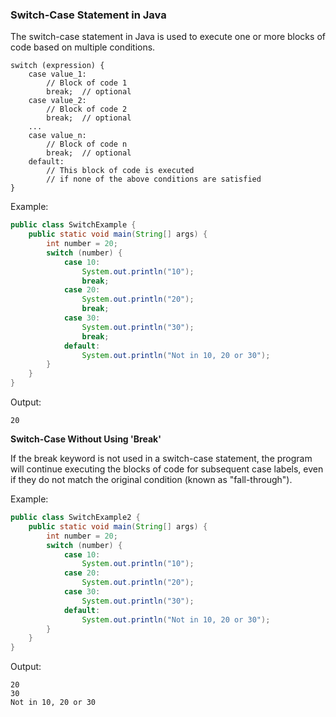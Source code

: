 ### Switch-Case Statement in Java
The switch-case statement in Java is used to execute one or more blocks of code based on multiple conditions.
```
switch (expression) {    
    case value_1:
        // Block of code 1
        break;  // optional
    case value_2:    
        // Block of code 2
        break;  // optional
    ...
    case value_n:    
        // Block of code n
        break;  // optional    
    default:     
        // This block of code is executed
        // if none of the above conditions are satisfied
}
```
Example:
```java
public class SwitchExample {
    public static void main(String[] args) {
        int number = 20;
        switch (number) {
            case 10:
                System.out.println("10");
                break;
            case 20:
                System.out.println("20");
                break;
            case 30:
                System.out.println("30");
                break;
            default:
                System.out.println("Not in 10, 20 or 30");
        }
    }
}
```
Output:
```
20
```
**Switch-Case Without Using 'Break'**

If the break keyword is not used in a switch-case statement, the program will continue executing the blocks of code for subsequent case labels, even if they do not match the original condition (known as "fall-through").

Example:
```java
public class SwitchExample2 {
    public static void main(String[] args) {
        int number = 20;
        switch (number) {
            case 10:
                System.out.println("10");
            case 20:
                System.out.println("20");
            case 30:
                System.out.println("30");
            default:
                System.out.println("Not in 10, 20 or 30");
        }
    }
}
```
Output:
```
20
30
Not in 10, 20 or 30
```